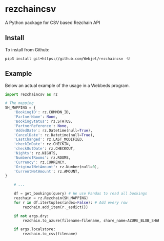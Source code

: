 # rezchaincsv
A Python package for CSV based Rezchain API

## Install
To install from Github:

```
pip3 install git+https://github.com/Webjet/rezchaincsv -U
```

## Example
Below an actual example of the usage in a Webbeds program.

```python
import rezchaincsv as rz

# The mapping
SH_MAPPING = {
    'BookingID': rz.COMMON_ID,
    'PartnerName': None,
    'BookingStatus': rz.STATUS,
    'PartnerReference': None,
    'AddedDate': rz.Datetime(null=True),
    'CancelDate': rz.Datetime(null=True),
    'LastChanged': rz.LAST_MODIFIED,
    'checkInDate': rz.CHECKIN,
    'checkOutDate': rz.CHECKOUT,
    'Nights': rz.NIGHTS,
    'NumberofRooms': rz.ROOMS,
    'Currency': rz.CURRENCY,
    'OriginalNetAmount': rz.Number(null=0),
    'CurrentNetAmount': rz.AMOUNT,
}

    # ...

    df = get_bookings(query) # We use Pandas to read all bookings
    rezchain = rz.Rezchain(SH_MAPPING)
    for r in df.itertuples(index=False): # Add every row
        rezchain.add_item(r._asdict()) 

    if not args.dry:
        rezchain.to_azure(filename=filename, share_name=AZURE_BLOB_SHARE_NAME, conn_string=conn_string)

    if args.localstore:
        rezchain.to_csv(filename)
```